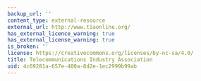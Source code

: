 ```yaml
---
backup_url: ''
content_type: external-resource
external_url: http://www.tiaonline.org/
has_external_licence_warning: true
has_external_license_warning: true
is_broken: ''
license: https://creativecommons.org/licenses/by-nc-sa/4.0/
title: Telecommunications Industry Association
uid: 4c69281a-657e-400a-8d2e-1ec2999b99ab
---
```

